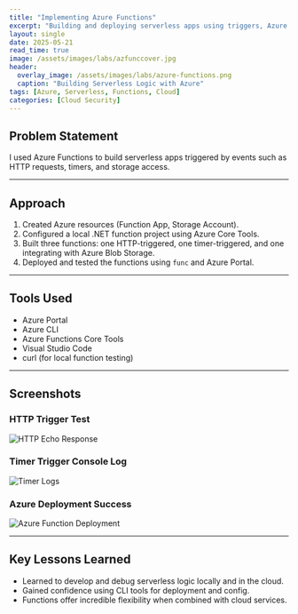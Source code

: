 ```yaml
---
title: "Implementing Azure Functions"
excerpt: "Building and deploying serverless apps using triggers, Azure CLI, and .NET."
layout: single
date: 2025-05-21
read_time: true
image: /assets/images/labs/azfunccover.jpg
header:
  overlay_image: /assets/images/labs/azure-functions.png
  caption: "Building Serverless Logic with Azure"
tags: [Azure, Serverless, Functions, Cloud]
categories: [Cloud Security]
---
```


## Problem Statement

I used Azure Functions to build serverless apps triggered by events such as HTTP requests, timers, and storage access.

---

## Approach

1. Created Azure resources (Function App, Storage Account).
2. Configured a local .NET function project using Azure Core Tools.
3. Built three functions: one HTTP-triggered, one timer-triggered, and one integrating with Azure Blob Storage.
4. Deployed and tested the functions using `func` and Azure Portal.

---

## Tools Used

- Azure Portal
- Azure CLI
- Azure Functions Core Tools
- Visual Studio Code
- curl (for local function testing)

---

## Screenshots

### HTTP Trigger Test
![HTTP Echo Response](/assets/images/labs/azure-func-http.png)

### Timer Trigger Console Log
![Timer Logs](/assets/images/labs/azure-func-timer.png)

### Azure Deployment Success
![Azure Function Deployment](/assets/images/labs/azure-func-deploy.png)

---

## Key Lessons Learned

- Learned to develop and debug serverless logic locally and in the cloud.
- Gained confidence using CLI tools for deployment and config.
- Functions offer incredible flexibility when combined with cloud services.

